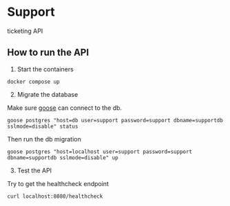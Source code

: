 # Support

ticketing API

## How to run the API

1. Start the containers

```
docker compose up
```

2. Migrate the database

Make sure [goose](https://github.com/pressly/goose) can connect to the db.

```
goose postgres "host=db user=support password=support dbname=supportdb sslmode=disable" status
```

Then run the db migration

```
goose postgres "host=localhost user=support password=support dbname=supportdb sslmode=disable" up
```

3. Test the API

Try to get the healthcheck endpoint

```
curl localhost:8080/healthcheck
```
